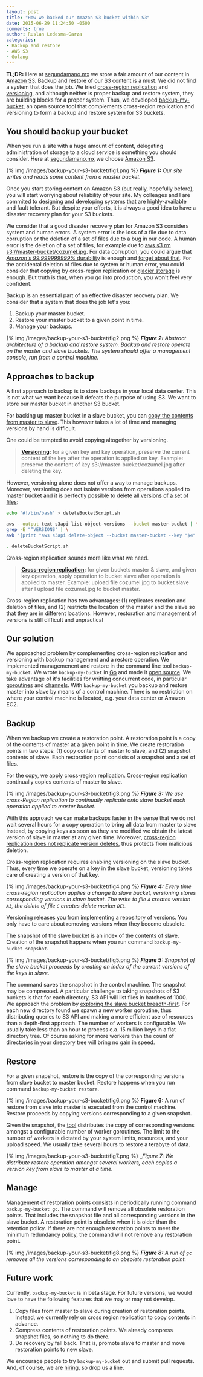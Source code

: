```yaml
---
layout: post
title: "How we backed our Amazon S3 bucket within S3"
date: 2015-06-29 11:24:50 -0500
comments: true
author: Ruslan Ledesma-Garza
categories:
- Backup and restore
- AWS S3
- Golang
---
```


__TL;DR:__
Here at [segundamano.mx](http://www.segundamano.mx/) we store a fair amount of our content in [Amazon S3](http://aws.amazon.com/s3/).
Backup and restore of our S3 content is a must.
We did not find a system that does the job.
We tried [cross-region replication](http://docs.aws.amazon.com/AmazonS3/latest/dev/crr.html) and [versioning](http://docs.aws.amazon.com/AmazonS3/latest/dev/ObjectVersioning.html), and although neither is proper backup and restore system, they are building blocks for a proper system.
Thus, we developed [backup-my-bucket](https://github.schibsted.io/smmx/backup-my-bucket), an open source tool that complements cross-region replication and versioning to form a backup and restore system for S3 buckets.

You should backup your bucket
-----------------------------

When you run a site with a huge amount of content, delegating administration of storage to a cloud service is something you should consider.
Here at [segundamano.mx](http://www.segundamano.mx/) we choose [Amazon S3](http://aws.amazon.com/s3/).

{% img /images/backup-your-s3-bucket/fig1.png %}
___Figure 1:__ Our site writes and reads some content from a master bucket._

Once you start storing content on Amazon S3 (but really, hopefully before), you will start worrying about reliability of your site.
My colleages and I are commited to designing and developing systems that are highly-available and fault tolerant.
But despite your efforts, it is always a good idea to have a disaster recovery plan for your S3 buckets.

We consider that a good disaster recovery plan for Amazon S3 considers system and human errors.
A system error is the loss of a file due to data corruption or the deletion of a set of files due to a bug in our code.
A human error is the deletion of a set of files, for example due to [aws s3 rm s3://master-bucket/cozumel.jpg](http://docs.aws.amazon.com/cli/latest/reference/s3/rm.html).
For data corruption, you could argue that [*Amazon's 99.999999999%* durability](http://aws.amazon.com/s3/faqs/#data-protection_anchor) is enough and [forget about that](http://stackoverflow.com/a/17839589).
For the accidental deletion of files due to system or human error, you could consider that copying by cross-region replication or [glacier storage](https://aws.amazon.com/blogs/aws/archive-s3-to-glacier/) is enough.
But truth is that, when you go into production, you won't feel very confident.

Backup is an essential part of an effective disaster recovery plan.
We consider that a system that does the job let's you:

1. Backup your master bucket.
2. Restore your master bucket to a given point in time.
3. Manage your backups.

{% img /images/backup-your-s3-bucket/fig2.png %}
___Figure 2:__ Abstract architecture of a backup and restore system. Backup and restore operate on the master and slave buckets. The system should offer a management console, run from a control machine._

Approaches to backup
--------------------

A first approach to backup is to store backups in your local data center.
This is not what we want because it defeats the purpose of using S3.
We want to store our master bucket in another S3 bucket.

For backing up master bucket in a slave bucket, you can [copy the contents from master to slave](http://serverfault.com/a/239722).
This however takes a lot of time and managing versions by hand is difficult.

One could be tempted to avoid copying altogether by versioning.

> __[Versioning](http://docs.aws.amazon.com/AmazonS3/latest/dev/Versioning.html):__ for a given key and key operation, preserve the current
  content of the key after the operation is applied on key. Example:
  preserve the content of key s3://master-bucket/cozumel.jpg after
  deleting the key.

However, versioning alone does not offer a way to manage backups.
Moreover, versioning does not isolate versions from operations applied to master bucket and it is perfectly possible to delete [all versions of a set of files](http://boulderapps.co/post/remove-all-versions-from-s3-bucket-using-aws-tools):
```bash
echo '#!/bin/bash' > deleteBucketScript.sh

aws --output text s3api list-object-versions --bucket master-bucket | \
grep -E "^VERSIONS" | \
awk '{print "aws s3api delete-object --bucket master-bucket --key "$4" --version-id "$8";"}' >> deleteBucketScript.sh

. deleteBucketScript.sh
```

Cross-region replication sounds more like what we need.

> __[Cross-region replication](http://docs.aws.amazon.com/AmazonS3/latest/dev/crr.html):__ for given buckets master & slave, and
   given key operation, apply operation to bucket slave after
   operation is applied to master. Example: upload file cozumel.jpg
   to bucket slave after I upload file cozumel.jpg to bucket master.

Cross-region replication has two advantages:
(1) replicates creation and deletion of files, and
(2) restricts the location of the master and the slave so that they are in different locations.
However, restoration and management of versions is still difficult and unpractical

Our solution
------------

We approached problem by complementing cross-region replication and versioning with backup management and a restore operation.
We implemented managemenent and restore in the command line tool `backup-my-bucket`.
We wrote `backup-my-bucket` in [Go](http://golang.org/) and made it [open source](https://github.schibsted.io/smmx/backup-my-bucket).
We take advantage of it's facilities for writting concurrent code, in particular [goroutines](https://gobyexample.com/goroutines) and [channels](https://gobyexample.com/channels).
With `backup-my-bucket` you backup and restore master into slave by means of a control machine.
There is no restriction on where your control machine is located, e.g. your data center or Amazon EC2.

Backup
------

When we backup we create a restoration point.
A restoration point is a copy of the contents of master at a given point in time.
We create restoration points in two steps:
(1) copy contents of master to slave, and
(2) snapshot contents of slave.
Each restoration point consists of a snapshot and a set of files.

For the copy, we apply cross-region replication.
Cross-region replication continually copies contents of master to slave.

{% img /images/backup-your-s3-bucket/fig3.png %}
___Figure 3:__ We use cross-Region replication to continually replicate onto slave bucket each operation applied to master bucket._

With this approach we can make backups faster in the sense that we do not wait several hours for a copy operation to bring all data from master to slave
Instead, by copying keys as soon as they are modified we obtain the latest version of slave in master at any given time.
Moreover, [cross-region replication does not replicate version deletes](http://docs.aws.amazon.com/AmazonS3/latest/dev/crr-what-is-isnot-replicated.html), thus protects from malicious deletion.

Cross-region replication requires enabling versioning on the slave bucket.
Thus, every time we operate on a key in the slave bucket, versioning takes care of creating a version of that key.

{% img /images/backup-your-s3-bucket/fig4.png %}
___Figure 4:__ Every time cross-region replication applies a change to slave bucket, versioning stores corresponding versions in slave bucket. The write to file `A` creates version `A3`, the delete of file `C` creates delete marker `DEL`._

Versioning releases you from implementing a repository of versions.
You only have to care about removing versions when they become obsolete.

The snapshot of the slave bucket is an index of the contents of slave.
Creation of the snapshot happens when you run command `backup-my-bucket snapshot`.

{% img /images/backup-your-s3-bucket/fig5.png %}
___Figure 5:__ Snapshot of the slave bucket proceeds by creating an index of the current versions of the keys in slave._

The command saves the snapshot in the control machine.
The snapshot may be compressed.
A particular challenge to taking snapshots of S3 buckets is that for each directory, S3 API will list files in batches of 1000.
We approach the problem by [exploring the slave bucket breadth-first](https://github.schibsted.io/smmx/backup-my-bucket/blob/2deb83fc44eb278aeed8752c87624321ae591eff/snapshot/snapshot.go).
For each new directory found we spawn a new worker goroutine, thus distributing queries to S3 API and making a more efficient use of resources than a depth-first approach.
The number of workers is configurable.
We usually take less than an hour to process c.a. 15 million keys in a flat directory tree.
Of course asking for more workers than the count of directories in your directory tree will bring no gain in speed.

Restore
-------

For a given snapshot, restore is the copy of the corresponding versions from slave bucket to master bucket.
Restore happens when you run command `backup-my-bucket restore`.

{% img /images/backup-your-s3-bucket/fig6.png %}
__Figure 6:__ A run of restore from slave into master is executed from the control machine. Restore proceeds by copying versions corresponding to a given snapshot.

Given the snapshot, the [tool](https://github.schibsted.io/smmx/backup-my-bucket/blob/2deb83fc44eb278aeed8752c87624321ae591eff/restore/restore.go) distributes the copy of corresponding versions amongst a configurable number of worker goroutines.
The limit to the number of workers is dictated by your system limits, resources, and your upload speed.
We usually take several hours to restore a terabyte of data.

{% img /images/backup-your-s3-bucket/fig7.png %}
___Figure 7:_ We distribute restore operation amongst several workers, each copies a version key from slave to master at a time._

Manage
------

Management of restoration points consists in periodically running command `backup-my-bucket gc`.
The command will remove all obsolete restoration points.
That includes the snapshot file and all corresponding versions in the slave bucket.
A restoration point is obsolete when it is older than the retention policy.
If there are not enough restoration points to meet the minimum redundancy policy, the command will not remove any restoration point.

{% img /images/backup-your-s3-bucket/fig8.png %}
___Figure 8:__ A run of `gc` removes all the versions corresponding to an obsolete restoration point._

Future work
-----------

Currently, `backup-my-bucket` is in beta stage.
For future versions, we would love to have the following features that we may or may not develop.

1. Copy files from master to slave during creation of restoration
   points. Instead, we currently rely on cross region replication to copy
   contents in advance.
2. Compress contents of restoration points. We already compress snapshot files, so nothing to do there.
3. Do recovery by fall back. That is, promote slave to master and move restoration points to new slave.

We encourage people to try `backup-my-bucket` out and submit pull requests.
And, of course, we are [hiring](http://backstage.segundamano.mx/work-with-us/), so drop us a line.
